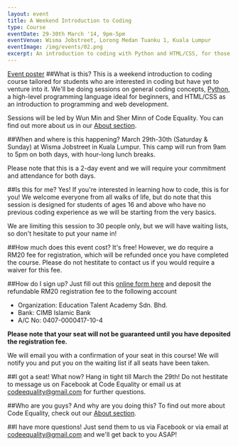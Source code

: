 ```yaml
---
layout: event
title: A Weekend Introduction to Coding
type: Course
eventDate: 29-30th March '14, 9pm-5pm
eventVenue: Wisma Jobstreet, Lorong Medan Tuanku 1, Kuala Lumpur 
eventImage: /img/events/02.png
excerpt: An introduction to coding with Python and HTML/CSS, for those who are curious
---
```


<a class="large" target="_blank" href="/img/events/intro-to-coding-2014.png">Event poster</a>
##What is this?
This is a weekend introduction to coding course tailored for students who are interested in coding but have yet to venture into it. We'll be doing sessions on general coding concepts, <a href="http://python.org">Python</a>, a high-level programming language ideal for beginners, and HTML/CSS as an introduction to programming and web development.

Sessions will be led by Wun Min and Sher Minn of Code Equality. You can find out more about us in our <a href="http://codeequality.org/index.html#about">About section</a>.

##When and where is this happening?
March 29th-30th (Saturday & Sunday) at Wisma Jobstreet in Kuala Lumpur. This camp will run from 9am to 5pm on both days, with hour-long lunch breaks.

Please note that this is a 2-day event and we will require your commitment and attendance for both days.


##Is this for me?
Yes! If you're interested in learning how to code, this is for you! We welcome everyone from all walks of life, but do note that this session is designed for students of ages 16 and above who have no previous coding experience as we will be starting from the very basics.

We are limiting this session to 30 people only, but we will have waiting lists, so don't hesitate to put your name in! 

##How much does this event cost?
It's free! However, we do require a RM20 fee for registration, which will be refunded once you have completed the course. Please do not hestitate to contact us if you would require a waiver for this fee.

##How do I sign up?
Just fill out this  <a href="https://docs.google.com/forms/d/1m7oZ9kchVh1HXeWRJH680J2n-v6HHebSmMmKDnh0mtU/viewform" target="_blank"> online form here</a> and deposit the refundable RM20 registration fee to the following account

<div class="well">
	<ul>
		<li>Organization:  Education Talent Academy Sdn. Bhd.</li>
		<li>Bank: CIMB Islamic Bank</li>
		<li>A/C No: 0407-0000417-10-4</li>
	</ul>
</div>

<strong>Please note that your seat will not be guaranteed until you have deposited the registration fee.</strong>

We will email you with a confirmation of your seat in this course! We will notify you and put you on the waiting list if all seats have been taken.


##I got a seat! What now?
Hang in tight till March the 29th! Do not hestitate to message us on Facebook at Code Equality or email us at <a href="mailto:codeequality@gmail.com">codeequality@gmail.com</a> for further questions.

##Who are you guys? And why are you doing this?
To find out more about Code Equality, check out our <a href="http://codeequality.org/index.html#about">About section</a>. 

##I have more questions!
Just send them to us via Facebook or via email at <a href="mailto:codeequality@gmail.com">codeequality@gmail.com</a> and we'll get back to you ASAP!
